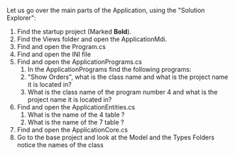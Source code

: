  
Let us go over the main parts of the Application, using the "Solution Explorer":
1. Find the startup project (Marked **Bold**).
1. Find the Views folder and open the ApplicationMdi.
1. Find and open the Program.cs
1. Find and open the INI file 
1. Find and open the ApplicationPrograms.cs
   1. In the ApplicationPrograms find the following programs:
     1. "Show Orders", what is the class name and what is the project name it is located in?
     1. What is the class name of the program number 4 and what is the project name it is located in?
1. Find and open the ApplicationEntities.cs
   1. What is the name of the 4 table ?
   1. What is the name of the 7 table ?
1. Find and open the ApplicationCore.cs
1. Go to the base project and look at the Model and the Types Folders notice the names of the class
